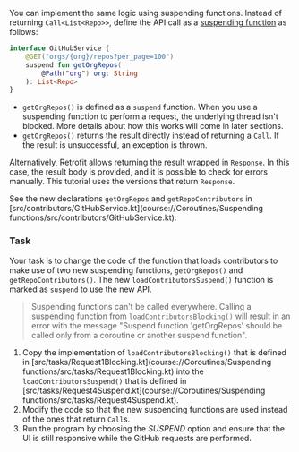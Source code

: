 You can implement the same logic using suspending functions. Instead of returning `Call<List<Repo>>`, define the API
call as a [suspending function](https://kotlinlang.org/docs/composing-suspending-functions.html) as follows:

```kotlin
interface GitHubService {
    @GET("orgs/{org}/repos?per_page=100")
    suspend fun getOrgRepos(
        @Path("org") org: String
    ): List<Repo>
}
```

* `getOrgRepos()` is defined as a `suspend` function. When you use a suspending function to perform a request, the
  underlying thread isn't blocked. More details about how this works will come in later sections.
* `getOrgRepos()` returns the result directly instead of returning a `Call`. If the result is unsuccessful, an
  exception is thrown.

Alternatively, Retrofit allows returning the result wrapped in `Response`. In this case, the result body is
provided, and it is possible to check for errors manually. This tutorial uses the versions that return `Response`.

See the new declarations `getOrgRepos` and `getRepoContributors` in [src/contributors/GitHubService.kt](course://Coroutines/Suspending functions/src/contributors/GitHubService.kt):

### Task

Your task is to change the code of the function that loads contributors to make use of two new suspending functions,
`getOrgRepos()` and `getRepoContributors()`. The new `loadContributorsSuspend()` function is marked as `suspend` to use the
new API.

> Suspending functions can't be called everywhere. Calling a suspending function from `loadContributorsBlocking()` will
> result in an error with the message "Suspend function 'getOrgRepos' should be called only from a coroutine or another
> suspend function".


1. Copy the implementation of `loadContributorsBlocking()` that is defined in [src/tasks/Request1Blocking.kt](course://Coroutines/Suspending functions/src/tasks/Request1Blocking.kt)
   into the `loadContributorsSuspend()` that is defined in [src/tasks/Request4Suspend.kt](course://Coroutines/Suspending functions/src/tasks/Request4Suspend.kt).
2. Modify the code so that the new suspending functions are used instead of the ones that return `Call`s.
3. Run the program by choosing the _SUSPEND_ option and ensure that the UI is still responsive while the GitHub requests
   are performed.